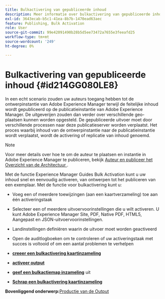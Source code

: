 ```yaml
---
title: Bulkactivering van gepubliceerde inhoud
description: Meer informatie over bulkactivering van gepubliceerde inhoud. In AEM-hulplijnen vindt u informatie over de voordelen van de functie voor bulkactivering.
exl-id: 3643ecab-b5c1-41ea-8b7b-1470ead63aec
feature: Publishing, Bulk Activation
role: User
source-git-commit: 99e42091490b28b5d5ee73472a7655e3feeafd25
workflow-type: tm+mt
source-wordcount: '249'
ht-degree: 0%

---
```


# Bulkactivering van gepubliceerde inhoud {#id214GG080LE8}

In een echt scenario zouden uw auteurs toegang hebben tot de ontwerpinstantie van Adobe Experience Manager terwijl de feitelijke inhoud wordt gepubliceerd op de publicatieinstantie van Adobe Experience Manager. De uitgeverijen zouden dan verder over verschillende geo-plaatsen kunnen worden opgesteld. De gepubliceerde uitvoer moet door verschillende processen naar deze publicatieserver worden verplaatst. Het proces waarbij inhoud van de ontwerpinstantie naar de publicatieinstantie wordt verplaatst, wordt de activering of replicatie van inhoud genoemd.

>[!NOTE]
>
> Voor meer details over hoe te om de auteur te plaatsen en instantie in Adobe Experience Manager te publiceren, bekijk [ Auteur en publiceer het Overzicht van de Architectuur ](https://experienceleague.adobe.com/docs/experience-manager-screens/user-guide/administering/author-publish/author-publish-architecture-overview.html?lang=en#prerequisites).

Met de functie Experience Manager Guides Bulk Activation kunt u uw inhoud snel en eenvoudig activeren, van ontwerpen tot het publiceren van een exemplaar. Met de functie voor bulkactivering kunt u:

- Voeg een of meerdere toewijzingen \(aan een kaartverzameling\) toe aan één activeringstaak

- Selecteer een of meerdere uitvoervoorinstellingen die u wilt activeren. U kunt Adobe Experience Manager Site, PDF, Native PDF, HTML5, Aangepast en
JSON-uitvoervoorinstellingen.


- Landinstellingen definiëren waarin de uitvoer moet worden geactiveerd

- Open de auditlogboeken om te controleren of uw activeringstaak met succes is voltooid of om een aantal problemen te verhelpen


- **[creeer een bulkactivering kaartinzameling](conf-bulk-activation-create-map-collection.md)**

- **[activeer output](conf-bulk-activation-publish-map-collection.md)**

- **[geef een bulkactiemap inzameling](conf-bulk-activation-edit-map-collection.md)** uit

- **[Schrap een bulkactivering kaartinzameling](conf-bulk-activation-delete-map-collection.md)**


**Bovenliggend onderwerp:**&#x200B;[ Productie van de Output ](generate-output.md)
